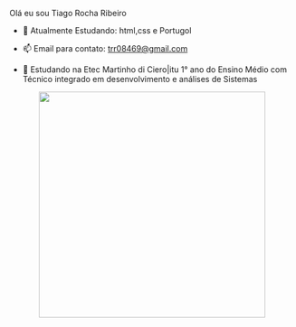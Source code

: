 Olá eu sou Tiago Rocha Ribeiro

- 🌱 Atualmente Estudando: html,css e Portugol

- 📫 Email para contato: trr08469@gmail.com 

- 📒 Estudando na Etec Martinho di Ciero|itu 1° ano do Ensino Médio com Técnico integrado em desenvolvimento e análises de Sistemas

<div align="center">
<img src="https://agoraitu.files.wordpress.com/2018/11/1236826_611599748879629_1438630820_n.jpg?w=640" width="400px" />
</div>


